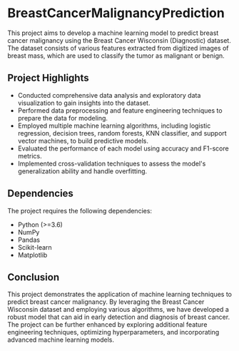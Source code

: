 # BreastCancerMalignancyPrediction

This project aims to develop a machine learning model to predict breast cancer malignancy using the Breast Cancer Wisconsin (Diagnostic) dataset. The dataset consists of various features extracted from digitized images of breast mass, which are used to classify the tumor as malignant or benign.

## Project Highlights

   * Conducted comprehensive data analysis and exploratory data visualization to gain insights into the dataset.
   * Performed data preprocessing and feature engineering techniques to prepare the data for modeling.
   * Employed multiple machine learning algorithms, including logistic regression, decision trees, random forests, KNN classifier, and support vector machines, to build predictive models.
   * Evaluated the performance of each model using accuracy and F1-score metrics.
   * Implemented cross-validation techniques to assess the model's generalization ability and handle overfitting.

## Dependencies

The project requires the following dependencies:

   * Python (>=3.6)
   * NumPy
   * Pandas
   * Scikit-learn
   * Matplotlib

## Conclusion

This project demonstrates the application of machine learning techniques to predict breast cancer malignancy. By leveraging the Breast Cancer Wisconsin dataset and employing various algorithms, we have developed a robust model that can aid in early detection and diagnosis of breast cancer. The project can be further enhanced by exploring additional feature engineering techniques, optimizing hyperparameters, and incorporating advanced machine learning models.
